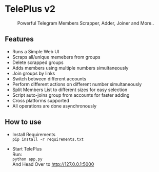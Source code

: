 # TelePlus v2

<p align='center'>
Powerful Telegram Members Scrapper, Adder, Joiner and More..
</p>

## Features

* Runs a Simple Web UI
* Scraps all/unique memebers from groups
* Delete scrapped groups
* Adds members using multiple numbers simultaneously
* Join groups by links
* Switch between different accounts
* Perform different actions on different number simultaneously
* Split Members List to different sizes for easy selection
* Script auto-joins group from accounts for faster adding
* Cross platforms supported
* All operations are done asynchronously

## How to use

* Install Requirements  
`pip install -r requirements.txt`

* Start TelePlus  
Run:  
`python app.py`  
And Head Over to http://127.0.0.1:5000
